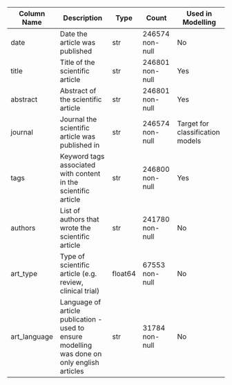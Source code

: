 | Column Name | Description | Type | Count | Used in Modelling  |     
|  ------  | -----|----|----|-----|
| date        | Date the article was published | str | 246574 non-null | No |
| title | Title of the scientific article | str | 246801 non-null | Yes | 
| abstract        | Abstract of the scientific article | str | 246801 non-null | Yes |
| journal       | Journal the scientific article was published in | str | 246574 non-null | Target for classification models |
| tags   | Keyword tags associated with content in the scientific article | str | 246800 non-null  | Yes | 
| authors        | List of authors that wrote the scientific article | str | 241780 non-null | No | 
| art_type     | Type of scientific article (e.g. review, clinical trial) | float64 | 67553 non-null | No |
| art_language | Language of article publication - used to ensure modelling was done on only english articles | str | 31784  non-null | No |
